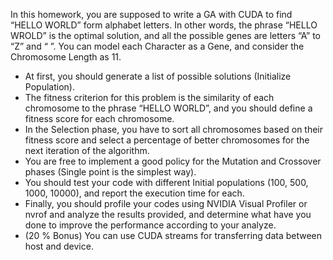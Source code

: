 In this homework, you are supposed to write a GA with CUDA to find “HELLO WORLD” form alphabet letters. In other words, the phrase 
“HELLO WROLD” is the optimal solution, and all the possible genes are letters “A” to “Z” and “ ”. You can model each Character as a Gene, and consider the Chromosome Length as 11. 
-	At first, you should generate a list of possible solutions (Initialize Population). 
-	The fitness criterion for this problem is the similarity of each chromosome to the phrase “HELLO WORLD”, and you should define a 
fitness score for each chromosome. 
-	In the Selection phase, you have to sort all chromosomes based on their fitness score and select a percentage of better chromosomes for  the next iteration of the algorithm. 
-	You are free to implement a good policy for the Mutation and Crossover phases (Single point is the simplest way). 
-	You should test your code with different Initial populations (100, 500, 1000, 10000), and report the execution time for each. 
-	Finally, you should profile your codes using NVIDIA Visual Profiler or nvrof and analyze the results provided, and determine what have you done to improve the performance according to your analyze. 
-	(20 % Bonus) You can use CUDA streams for transferring data between host and device. 
